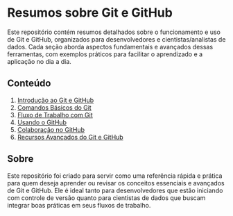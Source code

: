 # Resumos sobre Git e GitHub

Este repositório contém resumos detalhados sobre o funcionamento e uso de Git e GitHub, organizados para desenvolvedores e cientistas/analistas de dados. Cada seção aborda aspectos fundamentais e avançados dessas ferramentas, com exemplos práticos para facilitar o aprendizado e a aplicação no dia a dia.

## Conteúdo

1. [Introdução ao Git e GitHub](./01-introducao/README.md)
2. [Comandos Básicos do Git](./02-git-basico/README.md)
3. [Fluxo de Trabalho com Git](./03-fluxo-de-trabalho/README.md)
4. [Usando o GitHub](./04-github-basico/README.md)
5. [Colaboração no GitHub](./05-colaboracao-no-github/README.md)
6. [Recursos Avançados do Git e GitHub](./06-recursos-avancados/README.md)

## Sobre

Este repositório foi criado para servir como uma referência rápida e prática para quem deseja aprender ou revisar os conceitos essenciais e avançados de Git e GitHub. Ele é ideal tanto para desenvolvedores que estão iniciando com controle de versão quanto para cientistas de dados que buscam integrar boas práticas em seus fluxos de trabalho.
